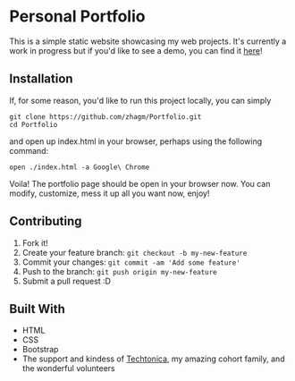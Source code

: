 # Personal Portfolio

This is a simple static website showcasing my web projects. It's currently a work in progress but if you'd like to see a demo, you can find it [here](https://zhagm.github.io/Portfolio/)!

## Installation

If, for some reason, you'd like to run this project locally, you can simply

```
git clone https://github.com/zhagm/Portfolio.git
cd Portfolio
```

and open up index.html in your browser, perhaps using the following command:

```
open ./index.html -a Google\ Chrome
```

Voila! The portfolio page should be open in your browser now.
You can modify, customize, mess it up all you want now, enjoy!

## Contributing

1. Fork it!
2. Create your feature branch: `git checkout -b my-new-feature`
3. Commit your changes: `git commit -am 'Add some feature'`
4. Push to the branch: `git push origin my-new-feature`
5. Submit a pull request :D

## Built With

- HTML
- CSS
- Bootstrap
- The support and kindess of [Techtonica](https://techtonica.org/), my amazing cohort family, and the wonderful volunteers

